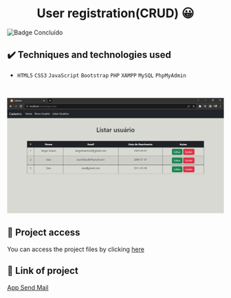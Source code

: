 <h1 align="center">User registration(CRUD) 😀</h1>
 
 ![Badge Concluído](https://camo.githubusercontent.com/459f141bd5e24c179a0e2dd49691e290ed5c5d4b4cb97767daee7cfaf6e31121/687474703a2f2f696d672e736869656c64732e696f2f7374617469632f76313f6c6162656c3d535441545553266d6573736167653d434f4e434c5549444f26636f6c6f723d475245454e267374796c653d666f722d7468652d6261646765)
 
 ## ✔️ Techniques and technologies used

- ``HTML5`` ``CSS3`` ``JavaScript`` ``Bootstrap`` ``PHP`` ``XAMPP`` ``MySQL`` ``PhpMyAdmin``

<br>

<p align="center">
 <img src="images/cadastro1.png" width="550" alt="Image project">
</p>

## 📁 Project access
You can access the project files by clicking [here](https://github.com/Coastony/crud)

## 🔎 Link of project
[App Send Mail](https://www.linkedin.com/posts/sergiobsantos_php-mysql-phpmyadmin-activity-7019759121360990208-wPKs?utm_source=share&utm_medium=member_desktop)

